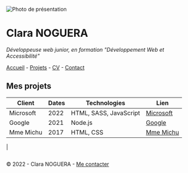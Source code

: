 ![Photo de présentation](https://cdn.discordapp.com/attachments/1208043598558400513/1215577342060003338/image.png?ex=65fd419e&is=65eacc9e&hm=49eb395d3af443bd8ce47c404f203635e72e023da201ef21c55a3df8a0b04373&)

# Clara NOGUERA

*Développeuse web junior, en formation "Développement Web et Accessibilité"*

[Accueil](./README.md) - [Projets](./Projets.md) - [CV](./CV.md) - [Contact](./Contact.md)

## Mes projets

|**Client**|**Dates**|**Technologies**|**Lien**|
| -------- | ------- | -------------- | ------ |
|Microsoft|2022|HTML, SASS, JavaScript|[Microsoft]()|
|Google|2021|Node.js|[Google]()|
|Mme Michu|2017|HTML, CSS|[Mme Michu]()|
|

##

© 2022 - Clara NOGUERA - [Me contacter]()
